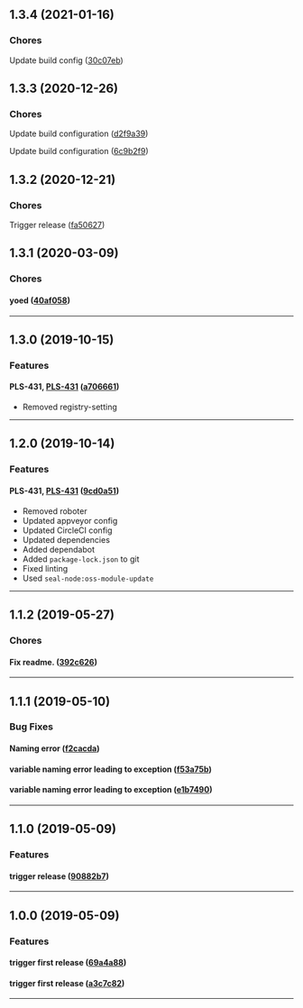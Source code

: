 ## 1.3.4 (2021-01-16)

### Chores


Update build config ([30c07eb](https://github.com/sealsystems/node-determine-executable-version/commit/30c07eb))

## 1.3.3 (2020-12-26)

### Chores


Update build configuration ([d2f9a39](https://github.com/sealsystems/node-determine-executable-version/commit/d2f9a39))

Update build configuration ([6c9b2f9](https://github.com/sealsystems/node-determine-executable-version/commit/6c9b2f9))

## 1.3.2 (2020-12-21)

### Chores


Trigger release ([fa50627](https://github.com/sealsystems/node-determine-executable-version/commit/fa50627))

## 1.3.1 (2020-03-09)

### Chores


#### yoed ([40af058](https://github.com/sealsystems/node-determine-executable-version/commit/40af058))



---

## 1.3.0 (2019-10-15)

### Features


#### PLS-431, [PLS-431](https://jira.sealsystems.de/jira/browse/PLS-431) ([a706661](https://github.com/sealsystems/node-determine-executable-version/commit/a706661))

- Removed registry-setting


---

## 1.2.0 (2019-10-14)

### Features


#### PLS-431, [PLS-431](https://jira.sealsystems.de/jira/browse/PLS-431) ([9cd0a51](https://github.com/sealsystems/node-determine-executable-version/commit/9cd0a51))

- Removed roboter
 - Updated appveyor config
 - Updated CircleCI config
 - Updated dependencies
 - Added dependabot
 - Added `package-lock.json` to git
 - Fixed linting
 - Used `seal-node:oss-module-update`


---

## 1.1.2 (2019-05-27)

### Chores


#### Fix readme. ([392c626](https://github.com/sealsystems/node-determine-executable-version/commit/392c626))



---

## 1.1.1 (2019-05-10)

### Bug Fixes


#### Naming error ([f2cacda](https://github.com/sealsystems/node-determine-executable-version/commit/f2cacda))

#### variable naming error leading to exception ([f53a75b](https://github.com/sealsystems/node-determine-executable-version/commit/f53a75b))

#### variable naming error leading to exception ([e1b7490](https://github.com/sealsystems/node-determine-executable-version/commit/e1b7490))



---

## 1.1.0 (2019-05-09)

### Features


#### trigger release ([90882b7](https://github.com/sealsystems/node-determine-executable-version/commit/90882b7))



---

## 1.0.0 (2019-05-09)

### Features


#### trigger first release ([69a4a88](https://github.com/sealsystems/node-determine-executable-version/commit/69a4a88))

#### trigger first release ([a3c7c82](https://github.com/sealsystems/node-determine-executable-version/commit/a3c7c82))



---
